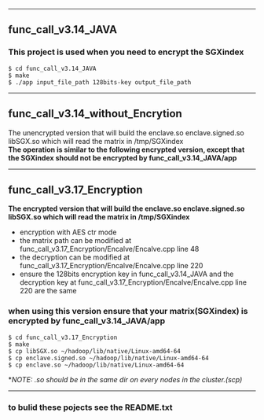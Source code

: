 ***
## func\_call\_v3.14\_JAVA
### This project is used when you need to encrypt the SGXindex
    $ cd func_call_v3.14_JAVA  
    $ make  
    $ ./app input_file_path 128bits-key output_file_path
***
## func\_call\_v3.14\_without\_Encrytion
The unencrypted version that will build the enclave.so enclave.signed.so libSGX.so which will read the matrix in /tmp/SGXindex  
**The operation is similar to the following encrypted version, except that the SGXindex should not be encrypted by func\_call\_v3.14\_JAVA/app**  
***

## func\_call\_v3.17\_Encryption
**The encrypted version that will build the enclave.so enclave.signed.so libSGX.so which will read the matrix in /tmp/SGXindex**  

* encryption with AES ctr mode  
* the matrix path can be modified at func\_call\_v3.17\_Encryption/Encalve/Encalve.cpp line 48  
* the decryption can be modified at func\_call\_v3.17\_Encryption/Encalve/Encalve.cpp line 220  
* ensure the 128bits encryption key in func\_call\_v3.14\_JAVA and the decryption key at func\_call\_v3.17\_Encryption/Encalve/Encalve.cpp line 220 are the same  

### when using this version ensure that your matrix(SGXindex) is encrypted by func\_call\_v3.14\_JAVA/app  
    $ cd func_call_v3.17_Encryption  
    $ make  
    $ cp libSGX.so ~/hadoop/lib/native/Linux-amd64-64  
    $ cp enclave.signed.so ~/hadoop/lib/native/Linux-amd64-64  
    $ cp enclave.so ~/hadoop/lib/native/Linux-amd64-64  
**NOTE: *.so should be in the same dir on every nodes in the cluster.(scp)**   
***

### to bulid these pojects see the README.txt  
